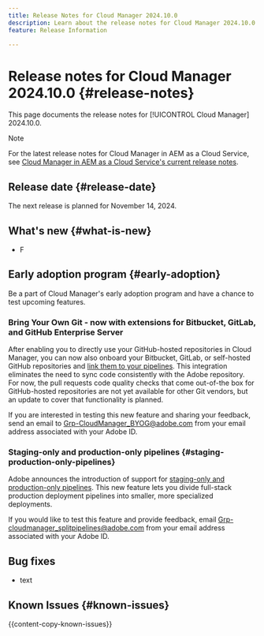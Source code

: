 ```yaml
---
title: Release Notes for Cloud Manager 2024.10.0
description: Learn about the release notes for Cloud Manager 2024.10.0.
feature: Release Information

---
```

# Release notes for Cloud Manager 2024.10.0 {#release-notes}

This page documents the release notes for [!UICONTROL Cloud Manager] 2024.10.0.

>[!NOTE]
>
>For the latest release notes for Cloud Manager in AEM as a Cloud Service, see [Cloud Manager in AEM as a Cloud Service's current release notes](https://experienceleague.adobe.com/en/docs/experience-manager-cloud-service/content/release-notes/cloud-manager/current).

## Release date {#release-date}

<!-- SAVE FOR FUTURE POSSIBLE USE No notable bugs or features for the September release of Cloud Manager. -->

The next release is planned for November 14, 2024.


## What's new {#what-is-new}

* F

## Early adoption program {#early-adoption}

Be a part of Cloud Manager's early adoption program and have a chance to test upcoming features.

### Bring Your Own Git - now with extensions for Bitbucket, GitLab, and GitHub Enterprise Server

After enabling you to directly use your GitHub-hosted repositories in Cloud Manager, you can now also onboard your Bitbucket, GitLab, or self-hosted GitHub repositories and [link them to your pipelines](/help/managing-code/private-repositories.md#pipelines). This integration eliminates the need to sync code consistently with the Adobe repository. For now, the pull requests code quality checks that come out-of-the box for GitHub-hosted repositories are not yet available for other Git vendors, but an update to cover that functionality is planned.

If you are interested in testing this new feature and sharing your feedback, send an email to [Grp-CloudManager_BYOG@adobe.com](mailto:Grp-CloudManager_BYOG.com) from your email address associated with your Adobe ID.

### Staging-only and production-only pipelines {#staging-production-only-pipelines}

Adobe announces the introduction of support for [staging-only and production-only pipelines](/help/using/stage-prod-only.md). This new feature lets you divide full-stack production deployment pipelines into smaller, more specialized deployments.

If you would like to test this feature and provide feedback, email [Grp-cloudmanager_splitpipelines@adobe.com](mailto:Grp-cloudmanager_splitpipelines@adobe.com) from your email address associated with your Adobe ID.

## Bug fixes

* text

## Known Issues {#known-issues}

{{content-copy-known-issues}}